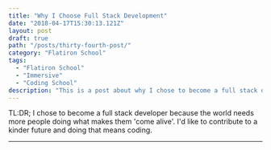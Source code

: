 ```yaml
---
title: "Why I Choose Full Stack Development"
date: "2018-04-17T15:30:13.121Z"
layout: post
draft: true
path: "/posts/thirty-fourth-post/"
category: "Flatiron School"
tags:
  - "Flatiron School"
  - "Immersive"
  - "Coding School"
description: "This is a post about why I chose to become a full stack developer with Flatiron School."
---
```


TL:DR; I chose to become a full stack developer because the world needs more people doing what makes them 'come alive'. I'd like to contribute to a kinder future and doing that means coding.
<hr> 

